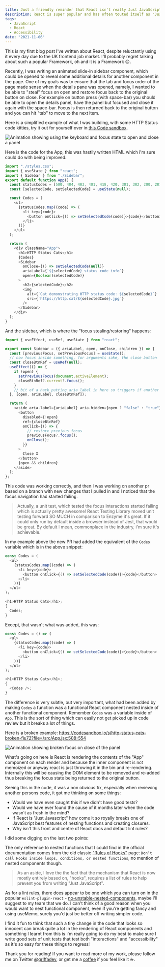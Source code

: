 ```yaml
---
title: Just a friendly reminder that React isn't really Just JavaScript (Don't nest Functional Components)
description: React is super popular and has often touted itself as "Just JavaScript", but in reality it has lots of quirks and gotchas that come along with it being a framework that adds limitation into JavaScript. Oh, and also write tests!
tags:
  - JavaScript
  - React
  - Accessibility
date: "2021-11-06"
---
```


This is my first blog post I've written about React, despite reluctantly using it every day due to the UK frontend job market. I'll probably regret talking about such a popular Framework, oh and it is a Framework 😉.

Recently, I was writing an animated slide-in sidebar component, which could be opened to reveal some additional details for another component in the page. One of my goals was to ensure that the tab and focus order of the page made sense when the details pane was opened, namely, I wanted to be able to "steal" focus on open and restore focus back to the original button on close. For example on button press (with space-bar) you should be able to open the details panel, have the panel but focused and close it again with the space-bar. Focus is then returned back to the original button and you can hit "tab" to move to the next item.

Here is a simplified example of what I was building, with some HTTP Status code kitties, try it out for yourself over in [this Code sandbox](https://codesandbox.io/s/http-status-cats-working-8tr1l?file=/src/App.jsx).

![Animation showing using the keyboard and focus state to open and close a panel](/images/focus-drawer.gif)

Here is the code for the App, this was hastily written HTML which i'm sure could do with being improved.

```js
import "./styles.css";
import { useState } from "react";
import { Sidebar } from "./Sidebar";
export default function App() {
  const statusCodes = [500, 404, 403, 401, 418, 420, 301, 302, 200, 201, 204];
  const [selectedCode, setSelectedCode] = useState(null);

  const Codes = (
    <ul>
      {statusCodes.map((code) => (
        <li key={code}>
          <button onClick={() => setSelectedCode(code)}>{code}</button>
        </li>
      ))}
    </ul>
  );

  return (
    <div className="App">
      <h1>HTTP Status Cats</h1>
      {Codes}
      <Sidebar
        onClose={() => setSelectedCode(null)}
        ariaLabel={`${selectedCode} status code info`}
        open={Boolean(selectedCode)}
      >
        <h2>{selectedCode}</h2>
        <img
          alt={`Cat demonstrating HTTP status code: ${selectedCode}`}
          src={`https://http.cat/${selectedCode}.jpg`}
        />
      </Sidebar>
    </div>
  );
}
```

And the sidebar, which is where the "focus stealing/restoring" happens:

```js
import { useEffect, useRef, useState } from "react";

export const Sidebar = ({ ariaLabel, open, onClose, children }) => {
  const [previousFocus, setPreviousFocus] = useState();
  // now focus inside something, for arguments sake, the close button
  const closeBtnRef = useRef(null);
  useEffect(() => {
    if (open) {
      setPreviousFocus(document.activeElement);
      closeBtnRef?.current?.focus();
    }
    // bit of a hack putting aria label in here so triggers if another option selected.
  }, [open, ariaLabel, closeBtnRef]);

  return (
    <aside aria-label={ariaLabel} aria-hidden={open ? "false" : "true"}>
      <button
        disabled={!open}
        ref={closeBtnRef}
        onClick={() => {
          // restore previous focus
          previousFocus?.focus();
          onClose();
        }}
      >
        Close X
      </button>
      {open && children}
    </aside>
  );
};
```

This code was working correctly, and then I was working on another pr based on a branch with new changes that I pulled in and I noticed that the focus navigation had started failing.

> Actually, a unit test, which tested the focus interactions started failing which is actually pretty awesome! React Testing Library moved unit testing forward SO MUCH in comparison to Enzyme it's great. If it could only run by default inside a browser instead of Jest, that would be great. By default I mean, commonplace in the industry, i'm sure it's achievable.

In my example above the new PR had added the equivalent of the `Codes` variable which is in the above snippet:

```js
const Codes = (
  <ul>
    {statusCodes.map((code) => (
      <li key={code}>
        <button onClick={() => setSelectedCode(code)}>{code}</button>
      </li>
    ))}
  </ul>
);
```

```js
<h1>HTTP Status Cats</h1>;
{
  Codes;
}
```

Except, that wasn't what was added, this was:

```js
const Codes = () => (
  <ul>
    {statusCodes.map((code) => (
      <li key={code}>
        <button onClick={() => setSelectedCode(code)}>{code}</button>
      </li>
    ))}
  </ul>
);
```

```js
<h1>HTTP Status Cats</h1>;
{
  <Codes />;
}
```

The difference is very subtle, but very important, what had been added by making `Codes` a function was a functional React component nested inside of another functional component. Remember `Codes` was a variable inside of `App`. This is the sort of thing which can easily not get picked up in code review but it breaks a lot of things.

Here is a broken example: https://codesandbox.io/s/http-status-cats-broken-fiu72?file=/src/App.jsx:508-554

![Animation showing broken focus on close of the panel](/images/focus-drawer-broken.gif)

What's going on here is React is rendering the contents of the "App" component on each render and because the inner component is not memoized or anyway react is just throwing it in the bin and re-rendering. Internally this will be causing the DOM element to be removed and re-added thus breaking the focus state being returned to the original button.

Seeing this in the code, it was a non obvious fix, especially when reviewing another persons code, it got me thinking on some things:

- Would we have even caught this if we didn't have good tests?
- Would we have ever found the cause of it months later when the code wasn't as fresh in the mind?
- If React is "Just Javascript" how come it so royally breaks one of JavaScript best features of nesting functions and creating closures.
- Why isn't this front and centre of React docs and default lint rules?

I did some digging on the last two points:

The only reference to nested functions that I could find in the official documentation comes from the old classic ["Rules of Hooks"](https://reactjs.org/docs/hooks-rules.html) page: `Don’t call Hooks inside loops, conditions, or nested functions`, no mention of nested components though.

> As an aside, I love the the fact that the mechanism that React is now mostly entirely based on, "hooks", requires a list of rules to help prevent you from writing "Just JavaScript".

As for a lint rules, there does appear to be one which you can turn on in the popular `eslint-plugin-react` - [no-unstable-nested-components](https://github.com/yannickcr/eslint-plugin-react/blob/HEAD/docs/rules/no-unstable-nested-components.md), maybe i'll suggest to my team that we do. I can't think of a good reason when you would want to nest functional component, even if you're getting fancy and using useMemo, surely you'd just be better off writing simpler code.

I find it fun to think that such a tiny change in the code that looks so innocent can break quite a lot in the rendering of React components and something I learnt from this is i'm really going to do my best to make sure I write good sets of unit tests that test both "interactions" and "accessibility" as it's so easy for these things to regress!

Thank you for reading! If you want to read more of my work, please follow me on Twitter [@griffadev](https://twitter.com/griffadev), or get me a [coffee](https://ko-fi.com/griffadev) if you feel like it ☕.
